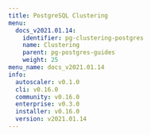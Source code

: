 ```yaml
---
title: PostgreSQL Clustering
menu:
  docs_v2021.01.14:
    identifier: pg-clustering-postgres
    name: Clustering
    parent: pg-postgres-guides
    weight: 25
menu_name: docs_v2021.01.14
info:
  autoscaler: v0.1.0
  cli: v0.16.0
  community: v0.16.0
  enterprise: v0.3.0
  installer: v0.16.0
  version: v2021.01.14
---
```


